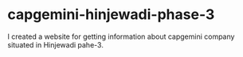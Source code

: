 # capgemini-hinjewadi-phase-3
I created a website for getting information about capgemini company situated in Hinjewadi pahe-3.
